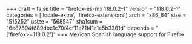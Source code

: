 +++
draft = false
title = "firefox-es-mx 118.0.2-1"
version = "118.0.2-1"
categories = ['locale-extra', 'firefox-extensions']
arch = "x86_64"
size = "515252"
usize = "568547"
sha1sum = "6e87694f689dbc1c70f4cf11e71f41e1e5b3361d"
depends = "['firefox>=118.0.2']"
+++
Mexican Spanish language support for Firefox